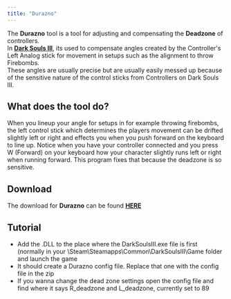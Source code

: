 ```yaml
---
title: "Durazno"
---
```


The **Durazno** tool is a tool for adjusting and compensating the **Deadzone** of controllers.\
In **[Dark Souls III](/darksouls3)**, its used to compensate angles created by the Controller's Left Analog stick for movement in setups such as the alignment to throw Firebombs.\
These angles are usually precise but are usually easily messed up because of the sensitive nature of the control sticks from Controllers on Dark Souls III.

## What does the tool do?

When you lineup your angle for setups in for example throwing firebombs, the left control stick which determines the players movement can be drifted slightly left or right and effects you when you push forward on the keyboard to line up. Notice when you have your controller connected and you press W (Forward) on your keyboard how your character slightly runs left or right when running forward. This program fixes that because the deadzone is so sensitive.

## Download

The download for **Durazno** can be found **[HERE](//cdn.discordapp.com/attachments/249219173954224129/249219230371676160/Durazno.zip)**

## Tutorial

- Add the .DLL to the place where the DarkSoulsIII.exe file is first (normally in your \Steam\Steamapps\Common\DarkSoulsIII\Game folder and launch the game
- It should create a Durazno config file. Replace that one with the config file in the zip
- If you wanna change the dead zone settings open the config file and find where it says R_deadzone and L_deadzone, currently set to 89

